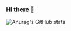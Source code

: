 ### Hi there 👋


![Anurag's GitHub stats](https://github-readme-stats.vercel.app/api?username=Lee-han-seok&show_icons=true&theme=radical)
